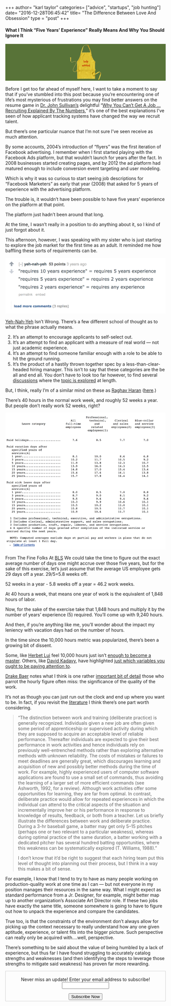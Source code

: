 +++
author= "karl taylor"
categories= ["advice", "startups", "job hunting"]
date= "2016-12-28T06:45:42"
title= "The Difference Between Love And Obsession"
type = "post"
+++

 #### What I Think “Five Years’ Experience” Really Means And Why You Should Ignore It

  ![](https://raw.githubusercontent.com/karljtaylor/kjt/blog/content/assets/846dd-1axrtniegwg6x9tni2_ye7g.png)  


 Before I get too far ahead of myself here, I want to take a moment to say that if you’ve stumbled into this post because you’re encountering one of life’s most mysterious of frustrations you may find better answers on the resume game in [Dr. John Sullivan’s](https://twitter.com/drjohnsullivan?lang=en) delightful “[Why You Can’t Get A Job … Recruiting Explained By The Numbers](https://www.eremedia.com/ere/why-you-cant-get-a-job-recruiting-explained-by-the-numbers/),” it’s one of the best explanations I’ve seen of how applicant tracking systems have changed the way we recruit talent.

 But there’s one particular nuance that I’m not sure I’ve seen receive as much attention.

 By some accounts, 2004’s introduction of “flyers” was the first iteration of Facebook advertising. I remember when I first started playing with the Facebook Ads platform, but that wouldn’t launch for years after the fact. In 2008 businesses started creating pages, and by 2012 the ad platform had matured enough to include conversion event targeting and user modeling.

 Which is why it was so curious to start seeing job descriptions for “Facebook Marketers” as early that year (2008) that asked for 5 years of experience with the advertising platform.

 The trouble is, it wouldn’t have been possible to have five years’ experience on the platform at that point.

 The platform just hadn’t been around that long.

 At the time, I wasn’t really in a position to do anything about it, so I kind of just forgot about it.

 This afternoon, however, I was speaking with my sister who is just starting to explore the job market for the first time as an adult. It reminded me how baffling these sorts of requirements can be.

  ![](https://raw.githubusercontent.com/karljtaylor/kjt/blog/content/assets/1597b-1zniti8hx_vgjbl2zawbwra.png)

 [Yeh-Nah-Yeh](https://www.reddit.com/r/jobs/comments/1svo4w/does_entry_level_mean_5_years_experience/#bottom-comments) Isn’t Wrong.  There’s a few different school of thought as to what the phrase actually means.

  2. It’s an attempt to encourage applicants to self-select out.
 4. It’s an attempt to find an applicant with a measure of real world — not just academic experience.
 6. It’s an attempt to find someone familiar enough with a role to be able to hit the ground running.
 8. It’s the product of a hastily thrown together spec by a less-than-clear-headed hiring manager.
  This isn’t to say that these categories are the be all and end all. You don’t have to look too far however, to find several [discussions](http://workplace.stackexchange.com/questions/17685/do-employers-really-mean-it-when-they-say-minimum-5-years-experience) where the [topic is explored](https://www.monster.com/career-advice/article/should-i-still-apply-for-a-job-if-i-dont-have-years-of-experience) at length.

 But, I think, really I’m of a similar mind on these as [Raghav Haran](https://twitter.com/RaghavHaran) ([here](https://medium.com/the-mission/career-advice-no-one-tells-you-8be1bcd330cb#.33dhl5skk).)

 There’s 40 hours in the normal work week, and roughly 52 weeks a year. But people don’t really work 52 weeks, right?

  ![](https://raw.githubusercontent.com/karljtaylor/kjt/blog/content/assets/c577d-1fz__fipnhb-ynnbvteji-g.png)

 From The Fine Folks At [BLS](https://www.bls.gov/news.release/ebs.t05.htm)  We could take the time to figure out the exact average number of days one might accrue over those five years, but for the sake of this exercise, let’s just assume that the average US employee gets 29 days off a year. 29/5=5.8 weeks off.

 52 weeks in a year - 5.8 weeks off a year = 46.2 work weeks.

 At 40 hours a week, that means one year of work is the equivalent of 1,848 hours of labor.

 Now, for the sake of the exercise take that 1,848 hours and multiply it by the number of years’ experience (5) required. You’ll come up with 9,240 hours.

 And then, if you’re anything like me, you’ll wonder about the impact my leniency with vacation days had on the number of hours.

 In the time since the 10,000 hours metric was popularized, there’s been a growing bit of dissent.

 Some, like [Herbet Lui](https://twitter.com/HerbertLui) feel 10,000 hours just isn’t [enough to become a master](https://medium.com/@herbertlui/10-000-hours-is-not-enough-8f452d1d0d93#.5oo6fe8e2). Others, like [David Kadavy](https://twitter.com/kadavy), have highlighted [just which variables you ought to be paying attention to](https://medium.com/@kadavy/a-general-theory-of-10-000-hours-f577df4d1195#.86gqij5e7).

 [Drake Baer](https://twitter.com/drake_baer) notes what I think is one rather [important bit of detail](http://www.businessinsider.com/new-study-destroys-malcolm-gladwells-10000-rule-2014-7) those who parrot the hourly figure often miss: the significance of the quality of the work.

 It’s not as though you can just run out the clock and end up where you want to be. In fact, if you revisit the [literature](http://projects.ict.usc.edu/itw/gel/EricssonDeliberatePracticePR93.pdf) I think there’s one part worth considering.


> “The distinction between work and training (deliberate practice) is generally recognized. Individuals given a new job are often given some period of apprenticeship or supervised activity during which they are supposed to acquire an acceptable level of reliable performance. Thereafter individuals are expected to give their best performance in work activities and hence individuals rely on previously well-entrenched methods rather than exploring alternative methods with unknown reliability. The costs of mistakes or failures to meet deadlines are generally great, which discourages learning and acquisition of new and possibly better methods during the time of work. For example, highly experienced users of computer software applications are found to use a small set of commands, thus avoiding the learning of a larger set of more efficient commands (see Ashworth, 1992, for a review). Although work activities offer some opportunities for learning, they are far from optimal. In contrast, deliberate practice would allow for repeated experiences in which the individual can attend to the critical aspects of the situation and incrementally improve her or his performance in response to knowledge of results, feedback, or both from a teacher. Let us briefly illustrate the differences between work and deliberate practice. During a 3-hr baseball game, a batter may get only 5–15 pitches (perhaps one or two relevant to a particular weakness), whereas during optimal practice of the same duration, a batter working with a dedicated pitcher has several hundred batting opportunities, where this weakness can be systematically explored (T. Williams, 1988).”
>
>  I don’t know that it’d be right to suggest that each hiring team put this level of thought into planning out their process, but I think in a way this makes a bit of sense.

 For example, I know that I tend to try to have as many people working on production-quality work at one time as I can — but not everyone in my position manages their resources in the same way. What I might expect as standard performance from a Jr. Designer, for example, might better map up to another organization’s Associate Art Director role. If these two jobs have exactly the same title, someone somewhere is going to have to figure out how to unpack the experience and compare the candidates.

 True too, is that the constraints of the environment don’t always allow for picking up the context necessary to really understand how any one given aptitude, experience, or talent fits into the bigger picture. Such perspective can really only be acquired with….well, perspective.

 There’s something to be said about the value of being humbled by a lack of experience, but thus far I have found struggling to accurately catalog strengths and weaknesses (and then identifying the steps to leverage those strengths to mitigate said weakness) has proven far more rewarding.

 <form style="border:1px solid #ccc;padding:3px;text-align: center;" action="https://tinyletter.com/karljtaylor" method="post" target="popupwindow" onsubmit="window.open('https://tinyletter.com/karljtaylor', 'popupwindow', 'scrollbars=yes,width=800,height=600');return true" _lpchecked="1">
     <p style="
      display: flex;
      align-items: center;
      flex-direction: column;
  "><label for="tlemail">Never miss an update! Enter your email address to subscribe!</label>
       <input type="text" name="email" id="tlemail" style="
      width: 140px;
  "></p>
     <input type="hidden" value="1" name="embed"><input type="submit" value="Subscribe Now">
  </form>
